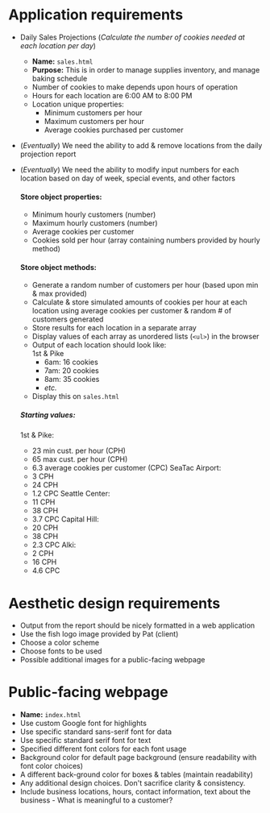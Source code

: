 # Application requirements
* Daily Sales Projections (_Calculate the number of cookies needed at each location per day_)
  * **Name:** `sales.html`
  * **Purpose:** This is in order to manage supplies inventory, and manage baking schedule
  * Number of cookies to make depends upon hours of operation
  * Hours for each location are 6:00 AM to 8:00 PM
  * Location unique properties:
    * Minimum customers per hour
    * Maximum customers per hour
    * Average cookies purchased per customer
* (_Eventually_) We need the ability to add & remove locations from the daily projection report
* (_Eventually_) We need the ability to modify input numbers for each location based on day of week, special events, and other factors

  #### Store object properties:
  * Minimum hourly customers (number)
  * Maximum hourly customers (number)
  * Average cookies per customer
  * Cookies sold per hour (array containing numbers provided by hourly method)

  #### Store object methods:
  * Generate a random number of customers per hour (based upon min & max provided)
  * Calculate & store simulated amounts of cookies per hour at each location using average cookies per customer & random # of customers generated
  * Store results for each location in a separate array
  * Display values of each array as unordered lists (`<ul>`) in the browser
  * Output of each location should look like:  
  1st & Pike
    * 6am: 16 cookies
    * 7am: 20 cookies
    * 8am: 35 cookies
    * _etc._
  * Display this on `sales.html`

  ##### Starting values:
  1st & Pike:
    * 23 min cust. per hour (CPH)
    * 65 max cust. per hour (CPH)
    * 6.3 average cookies per customer (CPC)
  SeaTac Airport:
    * 3 CPH
    * 24 CPH
    * 1.2 CPC
  Seattle Center:
    * 11 CPH
    * 38 CPH
    * 3.7 CPC
  Capital Hill:
    * 20 CPH
    * 38 CPH
    * 2.3 CPC
  Alki:
    * 2 CPH
    * 16 CPH
    * 4.6 CPC

# Aesthetic design requirements
  * Output from the report should be nicely formatted in a web application
  * Use the fish logo image provided by Pat (client)
  * Choose a color scheme
  * Choose fonts to be used
  * Possible additional images for a public-facing webpage

# Public-facing webpage
* **Name:** `index.html`
* Use custom Google font for highlights
* Use specific standard sans-serif font for data
* Use specific standard serif font for text
* Specified different font colors for each font usage
* Background color for default page background (ensure readability with font color choices)
* A different back-ground color for boxes & tables (maintain readability)
* Any additional design choices. Don't sacrifice clarity & consistency.
* Include business locations, hours, contact information, text about the business - What is meaningful to a customer?
